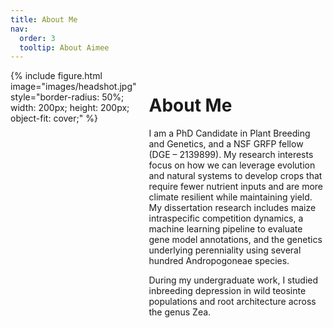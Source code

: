 ```yaml
---
title: About Me
nav:
  order: 3
  tooltip: About Aimee
---
```


<div style="display: flex; align-items: flex-start;"> 
  {% include figure.html image="images/headshot.jpg" style="border-radius: 50%; width: 200px; height: 200px; object-fit: cover;" %}
  
  <div style="padding-left: 20px;">
    <h1>About Me</h1>
    <p>I am a PhD Candidate in Plant Breeding and Genetics, and a NSF GRFP fellow (DGE – 2139899). My research interests focus on how we can leverage evolution and natural systems to develop crops that require fewer nutrient inputs and are more climate resilient while maintaining yield. My dissertation research includes maize intraspecific competition dynamics, a machine learning pipeline to evaluate gene model annotations, and the genetics underlying perenniality using several hundred Andropogoneae species.</p>
    <p>During my undergraduate work, I studied inbreeding depression in wild teosinte populations and root architecture across the genus Zea.</p>
  </div>
</div>
